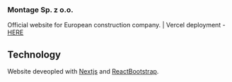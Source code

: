 ### Montage Sp. z o.o.

Official website for European construction company. | Vercel deployment - [HERE](https://montage-com.vercel.app/)

## Technology

Website deveopled with [Nextjs](https://nextjs.org/) and [ReactBootstrap](https://react-bootstrap.github.io/).
